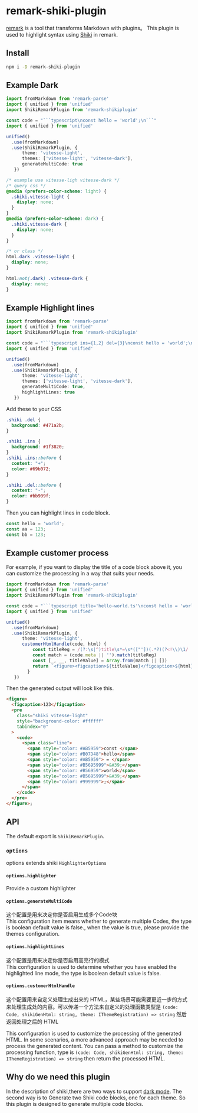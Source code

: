 # remark-shiki-plugin

[remark](https://github.com/remarkjs/remark) is a tool that transforms Markdown with plugins。
This plugin is used to highlight syntax using [Shiki](https://github.com/shikijs/shiki) in remark.

## Install 

```bash
npm i -D remark-shiki-plugin
```

## Example Dark
```ts
import fromMarkdown from 'remark-parse'
import { unified } from 'unified'
import ShikiRemarkPlugin from 'remark-shikiplugin'

const code = "```typescript\nconst hello = 'world';\n```"
import { unified } from 'unified'

unified()
  .use(fromMarkdown)
  .use(ShikiRemarkPlugin, { 
      theme: 'vitesse-light',
      themes: ['vitesse-light', 'vitesse-dark'],
      generateMultiCode: true
   })
```
```css
/* example use vitesse-ligh vitesse-dark */
/* query css */
@media (prefers-color-scheme: light) {
  .shiki.vitesse-light {
    display: none;
  }
}
@media (prefers-color-scheme: dark) {
  .shiki.vitesse-dark {
    display: none;
  }
}

/* or class */
html.dark .vitesse-light {
  display: none;
}

html:not(.dark) .vitesse-dark {
  display: none;
}
```

## Example Highlight lines

```ts
import fromMarkdown from 'remark-parse'
import { unified } from 'unified'
import ShikiRemarkPlugin from 'remark-shikiplugin'

const code = "```typescript ins={1,2} del={3}\nconst hello = 'world';\nconst aa = 123\n```"
import { unified } from 'unified'

unified()
  .use(fromMarkdown)
  .use(ShikiRemarkPlugin, { 
      theme: 'vitesse-light',
      themes: ['vitesse-light', 'vitesse-dark'],
      generateMultiCode: true,
      highlightLines: true
   })
```

Add these to your CSS

```css
.shiki .del {
  background: #471a2b;
}

.shiki .ins {
  background: #1f3820;
}
.shiki .ins::before {
  content: "+";
  color: #69b072;
}

.shiki .del::before {
  content: "-";
  color: #bb909f;
}


```

Then you can highlight lines in code block.

```typescript ins={1,2} del={3}
const hello = 'world';
const aa = 123;
const bb = 123;
```
## Example customer process 
For example, if you want to display the title of a code block above it, you can customize the processing in a way that suits your needs.

```ts
import fromMarkdown from 'remark-parse'
import { unified } from 'unified'
import ShikiRemarkPlugin from 'remark-shikiplugin'

const code = "```typescript title='hello-world.ts'\nconst hello = 'world';\n```"
import { unified } from 'unified'

unified()
  .use(fromMarkdown)
  .use(ShikiRemarkPlugin, { 
      theme: 'vitesse-light',
      customerHtmlHandle(code, html) {
          const titleReg = /(?:\s|^)title\s*=\s*(["'])(.*?)(?<!\\)\1/
          const match = (code.meta || '').match(titleReg)
          const [_, __, titleValue] = Array.from(match || [])
          return `<figure><figcaption>${titleValue}</figcaption>${html}</figure>`
        }
   })
```
Then the generated output will look like this.
```html
<figure>
  <figcaption>123</figcaption>
  <pre
    class="shiki vitesse-light"
    style="background-color: #ffffff"
    tabindex="0"
  >
    <code>
      <span class="line">
        <span style="color: #AB5959">const </span>
        <span style="color: #B07D48">hello</span>
        <span style="color: #AB5959"> = </span>
        <span style="color: #B5695999">&#39;</span>
        <span style="color: #B56959">world</span>
        <span style="color: #B5695999">&#39;</span>
        <span style="color: #999999">;</span>
      </span>
    </code>
  </pre>
</figure>;
```

## API
The default export is `ShikiRemarkPlugin`.

### `options`
options extends shiki `HighlighterOptions`

#### `options.highlighter`
Provide a custom highlighter

#### `options.generateMultiCode`
这个配置是用来决定你是否启用生成多个Code块  
This configuration item means whether to generate multiple Codes, the type is boolean default value is false., when the value is true, please provide the themes configuration.

#### `options.highlightLines`
这个配置是用来决定你是否启用高亮行的模式  
This configuration is used to determine whether you have enabled the highlighted line mode, the type is boolean default value is false.

#### `options.customerHtmlHandle` 
这个配置用来自定义处理生成出来的 HTML，某些场景可能需要更近一步的方式来处理生成处的内容。可以传递一个方法来自定义的处理函数类型是 `(code: Code, shikiGenHtml: string, theme: IThemeRegistration) => string` 然后返回处理之后的 HTML 

This configuration is used to customize the processing of the generated HTML. In some scenarios, a more advanced approach may be needed to process the generated content. You can pass a method to customize the processing function, type is `(code: Code, shikiGenHtml: string, theme: IThemeRegistration) => string` then return the processed HTML.


## Why do we need this plugin
In the description of shiki,there are two ways to support [dark mode](https://github.com/shikijs/shiki/blob/main/docs/themes.md#dark-mode-support). The second way is to Generate two Shiki code blocks, one for each theme. So this plugin is designed to generate multiple code blocks.

